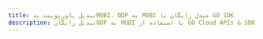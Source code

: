---title: تبدیل پاورپوینت بهMOBI، ODP به MOBI مبدل رایگان یا GO SDKdescription: تبدیل رایگانODP به MOBI با استفاده از GO Cloud APIs & SDK. همچنین اسناد Microsoft PowerPoint را در Cloud ایجاد، ویرایش و رندر کنید.---